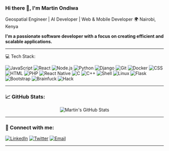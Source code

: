 ### Hi there 👋, I'm Martin Ondiwa

Geospatial Engineer | AI Developer | Web & Mobile Developer
🌍 Nairobi, Kenya

**I'm a passionate software developer with a focus on creating efficient and scalable applications.**

---

💻 Tech Stack:

![JavaScript](https://img.shields.io/badge/-JavaScript-333333?style=for-the-badge&logo=javascript&logoWidth=40&logoHeight=40)
![React](https://img.shields.io/badge/-React-333333?style=for-the-badge&logo=react&logoWidth=40&logoHeight=40)
![Node.js](https://img.shields.io/badge/-Node.js-333333?style=for-the-badge&logo=node.js&logoWidth=40&logoHeight=40)
![Python](https://img.shields.io/badge/-Python-333333?style=for-the-badge&logo=python&logoWidth=40&logoHeight=40)
![Django](https://img.shields.io/badge/-Django-333333?style=for-the-badge&logo=django&logoWidth=40&logoHeight=40)
![Git](https://img.shields.io/badge/-Git-333333?style=for-the-badge&logo=git&logoWidth=40&logoHeight=40)
![Docker](https://img.shields.io/badge/-Docker-333333?style=for-the-badge&logo=docker&logoWidth=40&logoHeight=40)
![CSS](https://img.shields.io/badge/-CSS-333333?style=for-the-badge&logo=css3&logoWidth=40&logoHeight=40)
![HTML](https://img.shields.io/badge/-HTML-333333?style=for-the-badge&logo=html5&logoWidth=40&logoHeight=40)
![PHP](https://img.shields.io/badge/-PHP-333333?style=for-the-badge&logo=php&logoWidth=40&logoHeight=40)
![React Native](https://img.shields.io/badge/-React%20Native-333333?style=for-the-badge&logo=react&logoWidth=40&logoHeight=40)
![C](https://img.shields.io/badge/-C-333333?style=for-the-badge&logo=c&logoWidth=40&logoHeight=40)
![C++](https://img.shields.io/badge/-C++-333333?style=for-the-badge&logo=cplusplus&logoWidth=40&logoHeight=40)
![Shell](https://img.shields.io/badge/-Shell-333333?style=for-the-badge&logo=gnu-bash&logoWidth=40&logoHeight=40)
![Linux](https://img.shields.io/badge/-Linux-333333?style=for-the-badge&logo=linux&logoWidth=40&logoHeight=40)
![Flask](https://img.shields.io/badge/-Flask-333333?style=for-the-badge&logo=flask&logoWidth=40&logoHeight=40)
![Bootstrap](https://img.shields.io/badge/-Bootstrap-333333?style=for-the-badge&logo=bootstrap&logoWidth=40&logoHeight=40)
![Brainfuck](https://img.shields.io/badge/-Brainfuck-333333?style=for-the-badge&logo=brainfuck&logoWidth=40&logoHeight=40)
![Hack](https://img.shields.io/badge/-Hack-333333?style=for-the-badge&logo=hack&logoWidth=40&logoHeight=40)

---

### 📈 GitHub Stats:

<p align="center">
  <img src="https://github-readme-stats.vercel.app/api?username=martinondiwa&show_icons=true&theme=radical&border_radius=50" alt="Martin's GitHub Stats" />
</p>

---

### 🔗 Connect with me:

[![LinkedIn](https://img.shields.io/badge/-LinkedIn-0077B5?style=for-the-badge&logo=linkedin&logoWidth=40&logoHeight=40)](https://linkedin.com/in/https://www.linkedin.com/in/martin-sure-99ba1a226/)
[![Twitter](https://img.shields.io/badge/-Twitter-1DA1F2?style=for-the-badge&logo=twitter&logoWidth=40&logoHeight=40&logoColor=white)](https://twitter.com/https://x.com/kondiwa_sure?s=09)
[![Email](https://img.shields.io/badge/-Email-D14836?style=for-the-badge&logo=gmail&logoWidth=40&logoHeight=40&logoColor=white)](mailto:suremartin653@gmail.com)

---

